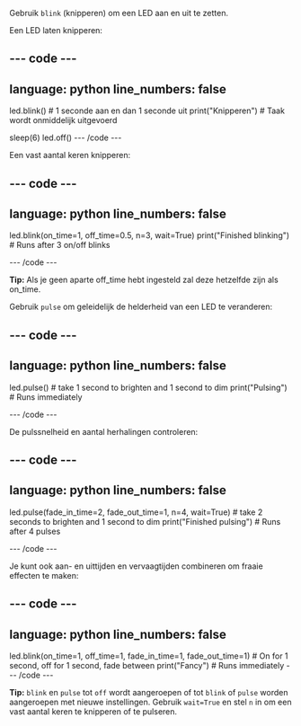 Gebruik `blink` (knipperen) om een LED aan en uit te zetten.

Een LED laten knipperen:

--- code ---
---
language: python
line_numbers: false
---
led.blink() # 1 seconde aan en dan 1 seconde uit print("Knipperen") # Taak wordt onmiddelijk uitgevoerd

sleep(6) led.off() --- /code ---

Een vast aantal keren knipperen:

--- code ---
---
language: python
line_numbers: false
---
led.blink(on_time=1, off_time=0.5, n=3, wait=True) print("Finished blinking") # Runs after 3 on/off blinks

--- /code ---

**Tip:** Als je geen aparte off_time hebt ingesteld zal deze hetzelfde zijn als on_time.

Gebruik `pulse` om geleidelijk de helderheid van een LED te veranderen:

--- code ---
---
language: python
line_numbers: false
---
led.pulse() # take 1 second to brighten and 1 second to dim print("Pulsing") # Runs immediately

--- /code ---

De pulssnelheid en aantal herhalingen controleren:

--- code ---
---
language: python
line_numbers: false
---
led.pulse(fade_in_time=2, fade_out_time=1, n=4, wait=True) # take 2 seconds to brighten and 1 second to dim print("Finished pulsing") # Runs after 4 pulses

--- /code ---

Je kunt ook aan- en uittijden en vervaagtijden combineren om fraaie effecten te maken:

--- code ---
---
language: python
line_numbers: false
---
led.blink(on_time=1, off_time=1, fade_in_time=1, fade_out_time=1) # On for 1 second, off for 1 second, fade between print("Fancy") # Runs immediately --- /code ---

**Tip:** `blink` en `pulse` tot `off` wordt aangeroepen of tot `blink` of `pulse` worden aangeroepen met nieuwe instellingen. Gebruik `wait=True` en stel `n` in om een vast aantal keren te knipperen of te pulseren. 
